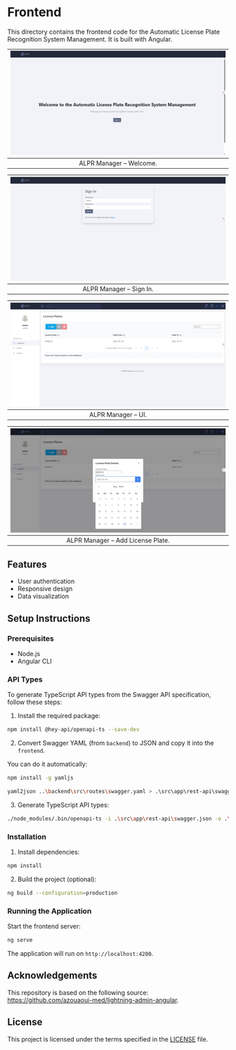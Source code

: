 # Frontend

This directory contains the frontend code for the Automatic License Plate Recognition System Management. It is built with Angular.

| ![](/docs/img/frontend-welcome.jpeg) |
|:--:| 
| ALPR Manager – Welcome. |

| ![](/docs/img/frontend-signin.jpeg) |
|:--:| 
| ALPR Manager – Sign In. |


| ![](/docs/img/frontend-dashboard.jpeg) |
|:--:| 
| ALPR Manager – UI. |


| ![](/docs/img/frontend-dashboard-addlp.jpeg) |
|:--:| 
| ALPR Manager – Add License Plate. |

## Features

- User authentication
- Responsive design
- Data visualization

## Setup Instructions

### Prerequisites

- Node.js
- Angular CLI

### API Types
To generate TypeScript API types from the Swagger API specification, follow these steps:



1. Install the required package:
```bash
npm install @hey-api/openapi-ts --save-dev

```
2. Convert Swagger YAML (from `backend`) to JSON and copy it into the `frontend`.

You can do it automatically:

```bash
npm install -g yamljs
```

```bash
yaml2json ..\backend\src\routes\swagger.yaml > .\src\app\rest-api\swagger.json
```


3. Generate TypeScript API types:
```bash
./node_modules/.bin/openapi-ts -i .\src\app\rest-api\swagger.json -o .\src\app\rest-api\ -c angular
```


### Installation

1. Install dependencies:
```bash
npm install
```

2. Build the project (optional):

```bash
ng build --configuration=production
```


### Running the Application

Start the frontend server:

```bash
ng serve
```

The application will run on `http://localhost:4200`.

## Acknowledgements

This repository is based on the following source: https://github.com/azouaoui-med/lightning-admin-angular.


## License 

This project is licensed under the terms specified in the [LICENSE](../LICENSE) file.